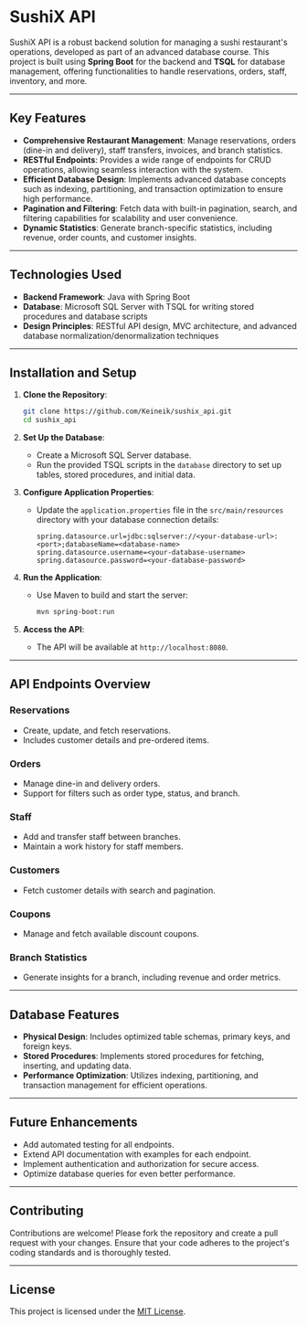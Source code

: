 # SushiX API

SushiX API is a robust backend solution for managing a sushi restaurant's operations, developed as part of an advanced database course. This project is built using **Spring Boot** for the backend and **TSQL** for database management, offering functionalities to handle reservations, orders, staff, inventory, and more.

---

## Key Features

- **Comprehensive Restaurant Management**: Manage reservations, orders (dine-in and delivery), staff transfers, invoices, and branch statistics.
- **RESTful Endpoints**: Provides a wide range of endpoints for CRUD operations, allowing seamless interaction with the system.
- **Efficient Database Design**: Implements advanced database concepts such as indexing, partitioning, and transaction optimization to ensure high performance.
- **Pagination and Filtering**: Fetch data with built-in pagination, search, and filtering capabilities for scalability and user convenience.
- **Dynamic Statistics**: Generate branch-specific statistics, including revenue, order counts, and customer insights.

---

## Technologies Used

- **Backend Framework**: Java with Spring Boot
- **Database**: Microsoft SQL Server with TSQL for writing stored procedures and database scripts
- **Design Principles**: RESTful API design, MVC architecture, and advanced database normalization/denormalization techniques

---

## Installation and Setup

1. **Clone the Repository**:
   ```bash
   git clone https://github.com/Keineik/sushix_api.git
   cd sushix_api
   ```

2. **Set Up the Database**:
   - Create a Microsoft SQL Server database.
   - Run the provided TSQL scripts in the `database` directory to set up tables, stored procedures, and initial data.

3. **Configure Application Properties**:
   - Update the `application.properties` file in the `src/main/resources` directory with your database connection details:
     ```properties
     spring.datasource.url=jdbc:sqlserver://<your-database-url>:<port>;databaseName=<database-name>
     spring.datasource.username=<your-database-username>
     spring.datasource.password=<your-database-password>
     ```

4. **Run the Application**:
   - Use Maven to build and start the server:
     ```bash
     mvn spring-boot:run
     ```

5. **Access the API**:
   - The API will be available at `http://localhost:8080`.

---

## API Endpoints Overview

### Reservations
- Create, update, and fetch reservations.
- Includes customer details and pre-ordered items.

### Orders
- Manage dine-in and delivery orders.
- Support for filters such as order type, status, and branch.

### Staff
- Add and transfer staff between branches.
- Maintain a work history for staff members.

### Customers
- Fetch customer details with search and pagination.

### Coupons
- Manage and fetch available discount coupons.

### Branch Statistics
- Generate insights for a branch, including revenue and order metrics.

---

## Database Features

- **Physical Design**: Includes optimized table schemas, primary keys, and foreign keys.
- **Stored Procedures**: Implements stored procedures for fetching, inserting, and updating data.
- **Performance Optimization**: Utilizes indexing, partitioning, and transaction management for efficient operations.

---

## Future Enhancements

- Add automated testing for all endpoints.
- Extend API documentation with examples for each endpoint.
- Implement authentication and authorization for secure access.
- Optimize database queries for even better performance.

---

## Contributing

Contributions are welcome! Please fork the repository and create a pull request with your changes. Ensure that your code adheres to the project's coding standards and is thoroughly tested.

---

## License

This project is licensed under the [MIT License](LICENSE).
